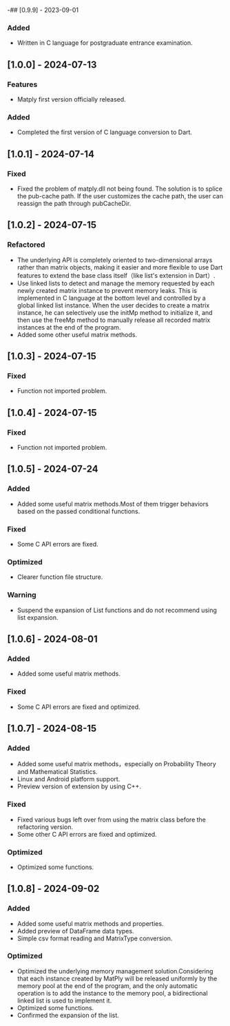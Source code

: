 -## [0.9.9] - 2023-09-01
### Added
- Written in C language for postgraduate entrance examination.

## [1.0.0] - 2024-07-13
### Features
- Matply first version officially released.

### Added
- Completed the first version of C language conversion to Dart.

## [1.0.1] - 2024-07-14
### Fixed
- Fixed the problem of matply.dll not being found. The solution is to splice the pub-cache path. If the user customizes the cache path, the user can reassign the path through pubCacheDir.

## [1.0.2] - 2024-07-15
### Refactored
- The underlying API is completely oriented to two-dimensional arrays rather than matrix objects, making it easier and more flexible to use Dart features to extend the base class itself（like list's extension in Dart）.
- Use linked lists to detect and manage the memory requested by each newly created matrix instance to prevent memory leaks. This is implemented in C language at the bottom level and controlled by a global linked list instance. When the user decides to create a matrix instance, he can selectively use the initMp method to initialize it, and then use the freeMp method to manually release all recorded matrix instances at the end of the program.
- Added some other useful matrix methods.

## [1.0.3] - 2024-07-15 
### Fixed
- Function not imported problem.

## [1.0.4] - 2024-07-15
### Fixed
- Function not imported problem.

## [1.0.5] - 2024-07-24
### Added
- Added some useful matrix methods.Most of them trigger behaviors based on the passed conditional functions.

### Fixed
- Some C API errors are fixed.

### Optimized
- Clearer function file structure.

### Warning
- Suspend the expansion of List functions and do not recommend using list expansion.

## [1.0.6] - 2024-08-01
### Added
- Added some useful matrix methods.

### Fixed
- Some C API errors are fixed and optimized.

## [1.0.7] - 2024-08-15
### Added
- Added some useful matrix methods，especially on Probability Theory and Mathematical Statistics.
- Linux and Android platform support.
- Preview version of extension by using C++.

### Fixed
- Fixed various bugs left over from using the matrix class before the refactoring version.
- Some other C API errors are fixed and optimized.

### Optimized
- Optimized some functions.

## [1.0.8] - 2024-09-02
### Added
- Added some useful matrix methods and properties.
- Added preview of DataFrame data types.
- Simple csv format reading and MatrixType conversion.

### Optimized
- Optimized the underlying memory management solution.Considering that each instance created by MatPly will be released uniformly by the memory pool at the end of the program, and the only automatic operation is to add the instance to the memory pool, a bidirectional linked list is used to implement it.
- Optimized some functions.
- Confirmed the expansion of the list.


